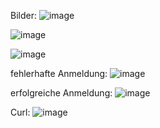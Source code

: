 Bilder:
![image](https://github.com/user-attachments/assets/219a1e24-9a8e-44fb-a343-65338e1bf0b3)

![image](https://github.com/user-attachments/assets/3e3ceeba-22c1-43cd-8a44-3037e0a7627a)

![image](https://github.com/user-attachments/assets/fdb55644-6ed8-4c27-afc2-ed15dc7f65f8)

fehlerhafte Anmeldung:
![image](https://github.com/user-attachments/assets/04755493-76b7-40fe-a85b-510baed6f338)

erfolgreiche Anmeldung:
![image](https://github.com/user-attachments/assets/b423b64a-24ab-45fa-81d5-e94a3bd833a4)

Curl:
![image](https://github.com/user-attachments/assets/bf369d1a-2806-4131-9922-4fad82475170)
